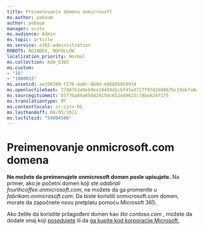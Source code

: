 ```yaml
---
title: Preimenovanje domena onmicrosoft
ms.author: pebaum
author: pebaum
manager: scotv
ms.audience: Admin
ms.topic: article
ms.service: o365-administration
ROBOTS: NOINDEX, NOFOLLOW
localization_priority: Normal
ms.collection: Adm_O365
ms.custom:
- "16"
- "1000015"
ms.assetid: ae399389-f176-4a0c-8b9d-4d6605059914
ms.openlocfilehash: 7748763d8eb9ea18494d1cbf45ad727f97d2d4067bc19ab7a8e60eeb738b668f
ms.sourcegitcommit: b5f7da89a650d2915dc652449623c78be6247175
ms.translationtype: MT
ms.contentlocale: sr-Latn-RS
ms.lasthandoff: 08/05/2021
ms.locfileid: "54094506"
---
```

# <a name="rename-your-onmicrosoftcom-domain"></a>Preimenovanje onmicrosoft.com domena

 **Ne možete da preimenujete onmicrosoft domen posle upisujete.** Na primer, ako je početni domen koji ste *odabrali fourthcoffee.onmicrosoft.com*, ne možete da ga promenite u *fabrikam.onmicrosoft.com.* Da biste koristili onmicrosoft.com domen, morate da započnete novu pretplatu pomoću Microsoft 365.
  
Ako želite da koristite prilagođeni domen kao *što contoso.com* , možete da dodate onaj koji [posedujete](https://docs.microsoft.com/microsoft-365/admin/setup/add-domain) ili da [ga kupite kod korporacije Microsoft.](https://docs.microsoft.com/microsoft-365/admin/get-help-with-domains/buy-a-domain-name)
  